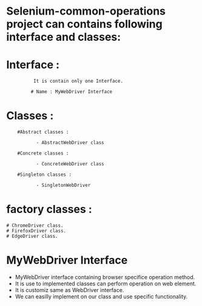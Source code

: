 # Selenium-common-operations project can contains following interface and classes:

# Interface :
              It is contain only one Interface.
              
             # Name : MyWebDriver Interface

# Classes :
        #Abstract classes :
        
               - AbstractWebDriver class
        
        #Concrete classes :
               
               - ConcreteWebDriver class
        
        #Singleton classes :
        
               - SingletonWebDriver

# factory classes :
    # ChromeDriver class.
    # FirefoxDriver class.
    # EdgeDriver class.

    
# MyWebDriver Interface

- MyWebDriver interface containing browser specifice operation method.
- It is use to implemented classes can perform operation on web element.
- It is customiz same as WebDriver interface.
- We can easilly implement on our class and use specific functionality.

#
